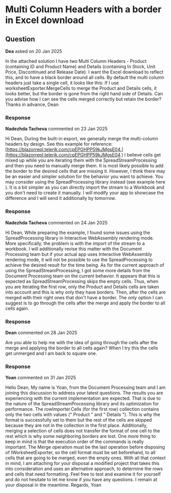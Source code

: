 # Multi Column Headers with a border in Excel download

## Question

**Dea** asked on 20 Jan 2025

In the attached solution I have two Multi Column Headers - Product (containing ID and Product Name) and Details (containing In Stock, Unit Price, Discontinued and Release Date). I want the Excel download to reflect this, and to have a black border around all cells. By default the multi column headers just take a single cell, it looks like this: If I use worksheetExporter.MergeCells to merge the Product and Details cells, it looks better, but the border is gone from the right hand side of Details. Can you advise how I can see the cells merged correctly but retain the border? Thanks in advance, Dean

### Response

**Nadezhda Tacheva** commented on 23 Jan 2025

Hi Dean, During the built-in export, we generally merge the multi-column headers by design. See this example for reference: [https://blazorrepl.telerik.com/cpEPGHPP59kJMgsE04.](https://blazorrepl.telerik.com/cpEPGHPP59kJMgsE04.) I believe cells get mixed up while you are iterating them with the SpreadStreamProcessing and then you need to manually merge them. It is most likely possible to add the border to the desired cells that are missing it. However, I think there may be an easier and simpler solution for the behavior you want to achieve. You may consider using the SpreadProcessing library instead (see example here ). It is a bit simpler as you can directly import the stream to a Workbook and you don't need to create it manually. I will modify your app to showcase the difference and I will send it additionally by tomorrow.

### Response

**Nadezhda Tacheva** commented on 24 Jan 2025

Hi Dean, While preparing the example, I found some issues using the SpreadProcessing library in Interactive WebAssembly rendering mode. More specifically, the problem is with the import of the stream to a workbook. I will additionally revise this matter with the Document Processing team but if your actual app uses Interactive WebAssembly rendering mode, it will not be possible to use the SpreadProcessing to achieve the desired result for the time being. As for the current approach of using the SpreadStreamProcessing, I got some more details from the Document Processing team on the current behavior. It appears that this is expected as SpreadStreamProcessing skips the empty cells. Thus, when you are iterating the first row, only the Product and Details cells are taken into account and this is why only they have borders. Then, after the cells are merged with their right ones that don't have a border. The only option I can suggest is to go through the cells after the merge and apply the border to all cells again.

### Response

**Dean** commented on 28 Jan 2025

Are you able to help me with the idea of going through the cells after the merge and applying the border to all cells again? When I try this the cells get unmerged and I am back to square one.

### Response

**Yoan** commented on 31 Jan 2025

Hello Dean, My name is Yoan, from the Document Processing team and I am joining this discussion to address your latest questions. The results you are experiencing with the current implementation are expected. That is due to the nature of the SpreadStreamProcessing library and its optimization for performance. The rowImporter.Cells (for the first row) collection contains only the two cells with values (" Product " and " Details "). This is why the format is successfully set to them but the rest of the cells are skipped because they are not in the collection in the first place. Additionally, merging a selection of cells does not transfer the format of one cell to the rest which is why some neighboring borders are lost. One more thing to keep in mind is that the execution order of the commands is really important. The Merge operation must be the last operation before disposing of IWorksheetExporter, so the cell format must be set beforehand, to all cells that are going to be merged, even the empty ones. With all that context in mind, I am attaching for your disposal a modified project that takes this into consideration and uses an alternative approach, to determine the rows and cells that need formatting. Feel free to test and examine it for yourself and do not hesitate to let me know if you have any questions. I remain at your disposal in the meantime. Regards, Yoan
